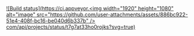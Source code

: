 [![Build status](https://ci.appveyor.<img width="1920" height="1080" alt="image" src="https://github.com/user-attachments/assets/886bc922-51e4-408f-bc16-be040d6b337b" />
com/api/projects/status/t7g7at33ho0rojks?svg=true)](https://ci.appveyor.com/project/ElizavetaKalanchuk/patterns1)
